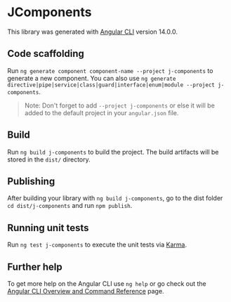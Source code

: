 # JComponents

This library was generated with [Angular CLI](https://github.com/angular/angular-cli) version 14.0.0.

## Code scaffolding

Run `ng generate component component-name --project j-components` to generate a new component. You can also use `ng generate directive|pipe|service|class|guard|interface|enum|module --project j-components`.
> Note: Don't forget to add `--project j-components` or else it will be added to the default project in your `angular.json` file. 

## Build

Run `ng build j-components` to build the project. The build artifacts will be stored in the `dist/` directory.

## Publishing

After building your library with `ng build j-components`, go to the dist folder `cd dist/j-components` and run `npm publish`.

## Running unit tests

Run `ng test j-components` to execute the unit tests via [Karma](https://karma-runner.github.io).

## Further help

To get more help on the Angular CLI use `ng help` or go check out the [Angular CLI Overview and Command Reference](https://angular.io/cli) page.
